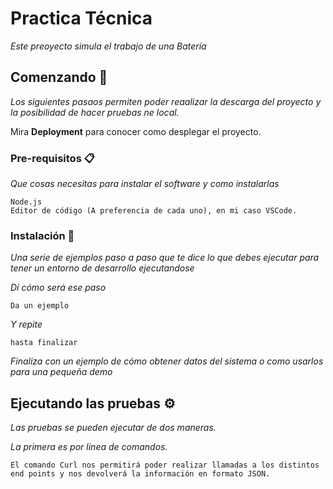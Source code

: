 # Practica Técnica

_Este preoyecto simula el trabajo de una Batería_

## Comenzando 🚀

_Los siguientes pasaos permiten poder reaalizar la descarga del proyecto y la posibilidad de hacer pruebas ne local._

Mira **Deployment** para conocer como desplegar el proyecto.


### Pre-requisitos 📋

_Que cosas necesitas para instalar el software y como instalarlas_

```
Node.js
Editor de código (A preferencia de cada uno), en mi caso VSCode.
```

### Instalación 🔧

_Una serie de ejemplos paso a paso que te dice lo que debes ejecutar para tener un entorno de desarrollo ejecutandose_

_Dí cómo será ese paso_

```
Da un ejemplo
```

_Y repite_

```
hasta finalizar
```

_Finaliza con un ejemplo de cómo obtener datos del sistema o como usarlos para una pequeña demo_

## Ejecutando las pruebas ⚙️

_Las pruebas se pueden ejecutar de dos maneras._

_La primera es por linea de comandos._

```
El comando Curl nos permitirá poder realizar llamadas a los distintos end points y nos devolverá la información en formato JSON.
```





